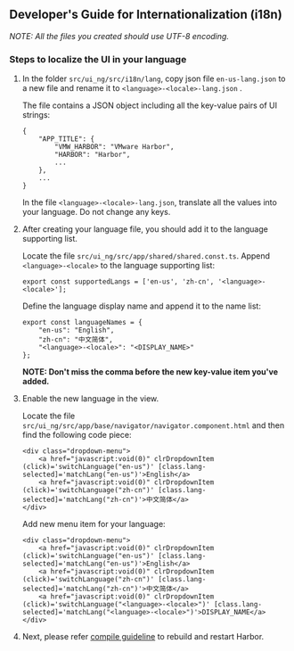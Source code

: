 ## Developer's Guide for Internationalization (i18n)

*NOTE: All the files you created should use UTF-8 encoding.*

### Steps to localize the UI in your language

1. In the folder `src/ui_ng/src/i18n/lang`, copy json file `en-us-lang.json` to a new file and rename it to `<language>-<locale>-lang.json` .

    The file contains a JSON object including all the key-value pairs of UI strings:
    ```
    {
        "APP_TITLE": {
            "VMW_HARBOR": "VMware Harbor",
            "HARBOR": "Harbor",
            ...
        },
        ...
    }
    ```  
    In the file `<language>-<locale>-lang.json`, translate all the values into your language. Do not change any keys.

2. After creating your language file, you should add it to the language supporting list.

    Locate the file `src/ui_ng/src/app/shared/shared.const.ts`.
    Append `<language>-<locale>` to the language supporting list:
    ```
    export const supportedLangs = ['en-us', 'zh-cn', '<language>-<locale>'];
    ```
    Define the language display name and append it to the name list:
    ```
    export const languageNames = {
        "en-us": "English",
        "zh-cn": "中文简体",
        "<language>-<locale>": "<DISPLAY_NAME>"
    };
    ```

    **NOTE: Don't miss the comma before the new key-value item you've added.**

3. Enable the new language in the view.

    Locate the file `src/ui_ng/src/app/base/navigator/navigator.component.html` and then find the following code piece:
    ```
    <div class="dropdown-menu">
        <a href="javascript:void(0)" clrDropdownItem (click)='switchLanguage("en-us")' [class.lang-selected]='matchLang("en-us")'>English</a>
        <a href="javascript:void(0)" clrDropdownItem (click)='switchLanguage("zh-cn")' [class.lang-selected]='matchLang("zh-cn")'>中文简体</a>
    </div>
    ```
    Add new menu item for your language:
    ```
    <div class="dropdown-menu">
        <a href="javascript:void(0)" clrDropdownItem (click)='switchLanguage("en-us")' [class.lang-selected]='matchLang("en-us")'>English</a>
        <a href="javascript:void(0)" clrDropdownItem (click)='switchLanguage("zh-cn")' [class.lang-selected]='matchLang("zh-cn")'>中文简体</a>
        <a href="javascript:void(0)" clrDropdownItem (click)='switchLanguage("<language>-<locale>")' [class.lang-selected]='matchLang("<language>-<locale>")'>DISPLAY_NAME</a>
    </div>
    ```

4. Next, please refer [compile guideline](compile_guide.md) to rebuild and restart Harbor.
